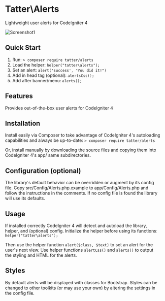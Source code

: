 # Tatter\Alerts
Lightweight user alerts for CodeIgniter 4

![Screenshot1](https://github.com/tattersoftware/codeigniter4-alerts/blob/master/img/screenshot1.png)


## Quick Start

1. Run: `> composer require tatter/alerts`
2. Load the helper: `helper("tatter\alerts");`
2. Set an alert: `alert('success', "You did it!")`
3. Add in head tag (optional): `alertsCss();`
4. Add after banner/menu: `alerts();`

## Features

Provides out-of-the-box user alerts for CodeIgniter 4

## Installation

Install easily via Composer to take advantage of CodeIgniter 4's autoloading capabilities
and always be up-to-date:
`> composer require tatter/alerts`

Or, install manually by downloading the source files and copying them into CodeIgniter 4's
app/ same subdirectories.

## Configuration (optional)

The library's default behavior can be overridden or augment by its config file. Copy
src/Config/Alerts.php.example to app/Config/Alerts.php and follow the instructions in the
comments. If no config file is found the library will use its defaults.

## Usage

If installed correctly CodeIgniter 4 will detect and autoload the library, helper, and
(optional) config. Initialize the helper before using its functions:
`helper("tatter\alerts");`

Then use the helper function `alert($class, $text)` to set an alert for the user's next
view. Use helper functions `alertCss()` and `alerts()` to output the styling and HTML
for the alerts.

## Styles

By default alerts will be displayed with classes for Bootstrap. Styles can be changed
to other toolkits (or may use your own) by altering the settings in the config file.
